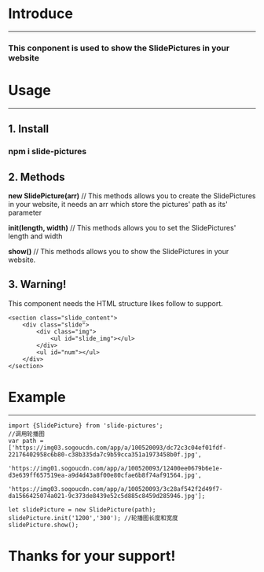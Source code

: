 # Introduce
------
### **This conponent is used to show the SlidePictures in your website**


# Usage
------
## 1. Install
### **npm i slide-pictures**

## 2. Methods
**new SlidePicture(arr)** // This methods allows you to create the SlidePictures in your website, it needs an arr which store the pictures' path as its' parameter


**init(length, width)** // This methods allows you to set the SlidePictures' length and width


**show()** // This methods allows you to show the SlidePictures in your website.


## 3. Warning!
This component needs the HTML structure likes follow to support.
```
<section class="slide_content">
    <div class="slide">
        <div class="img">
            <ul id="slide_img"></ul>
        </div>
        <ul id="num"></ul>
    </div>
</section> 
```

# Example
------
```
import {SlidePicture} from 'slide-pictures';
//调用轮播图
var path = ['https://img03.sogoucdn.com/app/a/100520093/dc72c3c04ef01fdf-22176402958c6b80-c38b335da7c9b59cca351a1973458b0f.jpg',
             'https://img01.sogoucdn.com/app/a/100520093/12400ee0679b6e1e-d3e639ff657519ea-a9d4d43a8f00e80cfae6b8f74af91564.jpg',
             'https://img03.sogoucdn.com/app/a/100520093/3c28af542f2d49f7-da1566425074a021-9c373de8439e52c5d885c8459d285946.jpg'];

let slidePicture = new SlidePicture(path);
slidePicture.init('1200','300'); //轮播图长度和宽度
slidePicture.show();
```

# Thanks for your support!

